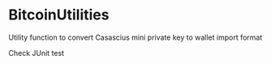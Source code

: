 # BitcoinUtilities

Utility function to convert Casascius mini private key to wallet import format

Check JUnit test